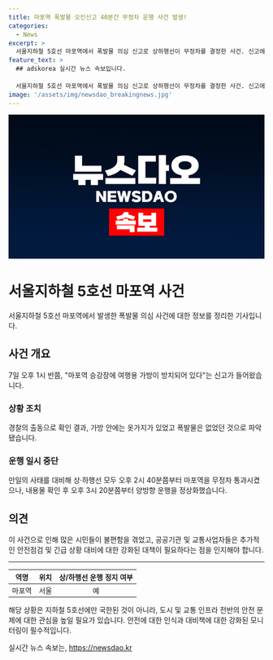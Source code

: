 ```yaml
---
title: 마포역 폭발물 오인신고 40분간 무정차 운행 사건 발생!
categories:
  - News
excerpt: >
  서울지하철 5호선 마포역에서 폭발물 의심 신고로 상하행선이 무정차를 결정한 사건. 신고에 따라 경찰이 가방을 확인한 결과 폭발물은 없었으며, 운행은 정상화됐다. 사태에 대비해 잠정적으로 무정차 조치를 취했지만, 폭발물이 없어 양방향 운행을 다시 시작했다. (150자)
feature_text: >
  ## adskorea 실시간 뉴스 속보입니다.

  서울지하철 5호선 마포역에서 폭발물 의심 신고로 상하행선이 무정차를 결정한 사건. 신고에 따라 경찰이 가방을 확인한 결과 폭발물은 없었으며, 운행은 정상화됐다. 사태에 대비해 잠정적으로 무정차 조치를 취했지만, 폭발물이 없어 양방향 운행을 다시 시작했다. (150자)
image: '/assets/img/newsdao_breakingnews.jpg'
---
```


<p><img src="/assets/img/newsdao_breakingnews.jpg" alt="adskorea 속보" /></p>

<h1>서울지하철 5호선 마포역 사건</h1>

<p data-ke-size="size16">서울지하철 5호선 마포역에서 발생한 폭발물 의심 사건에 대한 정보를 정리한 기사입니다.</p>

<h2 data-ke-size="size26">사건 개요</h2>

<p data-ke-size="size16">7일 오후 1시 반쯤, "마포역 승강장에 여행용 가방이 방치되어 있다"는 신고가 들어왔습니다.</p>

<h3>상황 조치</h3>

<p data-ke-size="size16">경찰의 출동으로 확인 결과, 가방 안에는 옷가지가 있었고 폭발물은 없었던 것으로 파악됐습니다.</p>

<h3>운행 일시 중단</h3>

<p data-ke-size="size16">만일의 사태를 대비해 상·하행선 모두 오후 2시 40분쯤부터 마포역을 무정차 통과시켰으나, 내용물 확인 후 오후 3시 20분쯤부터 양방향 운행을 정상화했습니다.</p>

<h2 data-ke-size="size26">의견</h2>

<p data-ke-size="size16">이 사건으로 인해 많은 시민들이 불편함을 겪었고, 공공기관 및 교통사업자들은 추가적인 안전점검 및 긴급 상황 대비에 대한 강화된 대책이 필요하다는 점을 인지해야 합니다.</p>

<hr>

<table>
<thead>
<tr>
<th style="text-align: center;">역명</th>
<th style="text-align: center;">위치</th>
<th style="text-align: center;">상/하행선 운행 정지 여부</th>
</tr>
</thead>
<tbody>
<tr>
<td style="text-align: center;">마포역</td>
<td style="text-align: center;">서울</td>
<td style="text-align: center;">예</td>
</tr>
</tbody>
</table>

<p data-ke-size="size16">해당 상황은 지하철 5호선에만 국한된 것이 아니라, 도시 및 교통 인프라 전반의 안전 문제에 대한 관심을 높일 필요가 있습니다. 안전에 대한 인식과 대비책에 대한 강화된 모니터링이 필수적입니다.</p>
실시간 뉴스 속보는, <a href="https://newsdao.kr" rel="dofollow">https://newsdao.kr</a>



